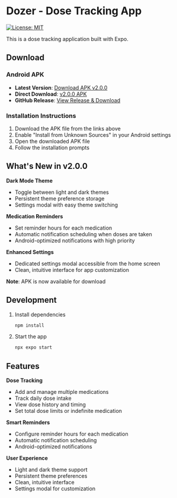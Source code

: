 # Dozer - Dose Tracking App

[![License: MIT](https://img.shields.io/badge/License-MIT-yellow.svg)](https://opensource.org/licenses/MIT)

This is a dose tracking application built with Expo.

## Download

### Android APK
- **Latest Version**: [Download APK v2.0.0](https://github.com/saadpocalypse/dozer/releases/latest/download/dozer.apk)
- **Direct Download**: [v2.0.0 APK](https://github.com/saadpocalypse/dozer/releases/download/v2.0.0/dozer.apk)
- **GitHub Release**: [View Release & Download](https://github.com/saadpocalypse/dozer/releases/tag/v2.0.0)

### Installation Instructions
1. Download the APK file from the links above
2. Enable "Install from Unknown Sources" in your Android settings
3. Open the downloaded APK file
4. Follow the installation prompts

## What's New in v2.0.0

**Dark Mode Theme**
- Toggle between light and dark themes
- Persistent theme preference storage
- Settings modal with easy theme switching

**Medication Reminders**
- Set reminder hours for each medication
- Automatic notification scheduling when doses are taken
- Android-optimized notifications with high priority

**Enhanced Settings**
- Dedicated settings modal accessible from the home screen
- Clean, intuitive interface for app customization

**Note**: APK is now available for download

## Development

1. Install dependencies
   ```bash
   npm install
   ```

2. Start the app
   ```bash
   npx expo start
   ```

## Features

**Dose Tracking**
- Add and manage multiple medications
- Track daily dose intake
- View dose history and timing
- Set total dose limits or indefinite medication

**Smart Reminders**
- Configure reminder hours for each medication
- Automatic notification scheduling
- Android-optimized notifications

**User Experience**
- Light and dark theme support
- Persistent theme preferences
- Clean, intuitive interface
- Settings modal for customization

